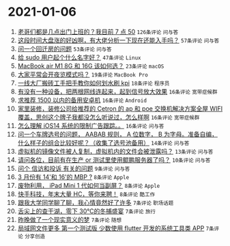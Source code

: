# 2021-01-06

1. [老哥们都是几点出门上班的？我目前 7 点 50](https://www.v2ex.com/t/742058) `126条评论` `问与答`
1. [这段时间大盘涨的好凶啊，有大佬分析一下现在还能入手吗？](https://www.v2ex.com/t/742063) `57条评论` `问与答`
1. [问一个回迁房的问题](https://www.v2ex.com/t/742048) `53条评论` `问与答`
1. [给 sudo 用户起个什么名字好？](https://www.v2ex.com/t/742093) `47条评论` `Linux`
1. [MacBook air M1 8G 和 16G 该如何选？](https://www.v2ex.com/t/742075) `23条评论` `macOS`
1. [大家平常会开夜览模式吗？](https://www.v2ex.com/t/742056) `19条评论` `MacBook Pro`
1. [一线大厂搬砖工手把手教你如何划水刷 kpi](https://www.v2ex.com/t/742087) `18条评论` `程序员`
1. [有没有一种设备，把两根网线连起来，起到信号放大效果](https://www.v2ex.com/t/742084) `16条评论` `宽带症候群`
1. [求推荐 1500 以内的备用安卓机](https://www.v2ex.com/t/742059) `16条评论` `Android`
1. [家里装修，装修公司给推荐的 Cetron 的 ap 和 poe 交换机解决方案全屋 WIFI 覆盖，思创这个牌子我都没怎么听说过，怎么样啊](https://www.v2ex.com/t/742051) `16条评论` `宽带症候群`
1. [怎么理解 iOS14 系统的限制广告跟踪。。](https://www.v2ex.com/t/742049) `16条评论` `问与答`
1. [问一个车牌选号的问题， AABAB 规则， A 位数字， B 为字母。准备自编，什么样子的组合比较好呢？（收集了选号池备用）](https://www.v2ex.com/t/742076) `14条评论` `问与答`
1. [虚拟机的镜像文件被人复制，虚拟机内的文件会被泄露吗？](https://www.v2ex.com/t/742062) `13条评论` `问与答`
1. [请问各位，目前有在生产 or 测试里使用鲲鹏服务器了吗？](https://www.v2ex.com/t/742046) `10条评论` `问与答`
1. [问个 信访和投诉 有关的问题](https://www.v2ex.com/t/742122) `9条评论` `问与答`
1. [3 月份有 14'和 16'的 MBP ?](https://www.v2ex.com/t/742109) `8条评论` `Apple`
1. [废物利用， iPad Mini 1 代如何当副屏？](https://www.v2ex.com/t/742069) `8条评论` `Apple`
1. [快手科技，年末大量 HC，等你来聘！](https://www.v2ex.com/t/742054) `8条评论` `酷工作`
1. [跟我大学同学聊了聊，我心情竟然好了许多](https://www.v2ex.com/t/742127) `7条评论` `职场话题`
1. [舌尖上的查干湖，零下 30℃的冬捕盛宴](https://www.v2ex.com/t/742118) `7条评论` `旅行`
1. [昨晚做了一个现实意义的梦](https://www.v2ex.com/t/742091) `7条评论` `随想`
1. [局域网文件更多 第一个测试版 少数使用 flutter 开发的系统工具类 APP](https://www.v2ex.com/t/742079) `7条评论` `分享创造`
